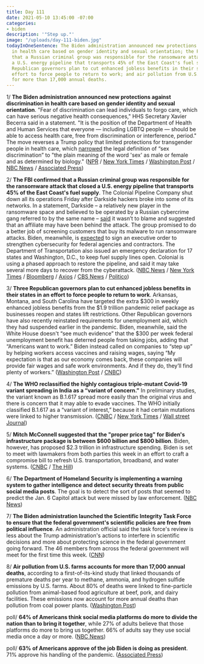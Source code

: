 ```yaml
---
title: Day 111
date: 2021-05-10 13:45:00 -07:00
categories:
- biden
description: '"Step up."'
image: "/uploads/day-111-biden.jpg"
todayInOneSentence: The Biden administration announced new protections against discrimination
  in health care based on gender identity and sexual orientation; the FBI confirmed
  that a Russian criminal group was responsible for the ransomware attack that closed
  a U.S. energy pipeline that transports 45% of the East Coast's fuel supply; three
  Republican governors plan to cut enhanced jobless benefits in their states in an
  effort to force people to return to work; and air pollution from U.S. farms accounts
  for more than 17,000 annual deaths.
---
```


1/ **The Biden administration announced new protections against discrimination in health care based on gender identity and sexual orientation**. "Fear of discrimination can lead individuals to forgo care, which can have serious negative health consequences," HHS Secretary Xavier Becerra said in a statement. "It is the position of the Department of Health and Human Services that everyone — including LGBTQ people — should be able to access health care, free from discrimination or interference, period." The move reverses a Trump policy that limited protections for transgender people in health care, which [narrowed](https://whatthefuckjusthappenedtoday.com/2020/06/16/day-1244/#the-trump-administration-finalized-a) the legal definition of “sex discrimination” to "the plain meaning of the word 'sex' as male or female and as determined by biology." ([NPR](https://www.npr.org/2021/05/10/995418963/u-s-will-protect-gay-and-transgender-people-against-discrimination-in-health-car) / [New York Times](https://www.nytimes.com/2021/05/10/us/politics/transgender-discrimination-biden.html) / [Washington Post](https://www.washingtonpost.com/health/transgender-protection-hhs/2021/05/10/0852ce88-b17d-11eb-a980-a60af976ed44_story.html) / [NBC News](https://www.nbcnews.com/politics/joe-biden/biden-administration-announces-reversal-trump-era-limits-protections-transgender-people-n1266823) / [Associated Press](https://apnews.com/article/health-care-transgender-sex-discrimination-77f297d88edb699322bf5de45a7ee4ff))

2/ **The FBI confirmed that a Russian criminal group was responsible for the ransomware attack that closed a U.S. energy pipeline that transports 45% of the East Coast's fuel supply**.  The Colonial Pipeline Company shut down all its operations Friday after Darkside hackers broke into some of its networks. In a statement, Darkside – a relatively new player in the ransomware space and believed to be operated by a Russian cybercrime gang referred to by the same name – [said](https://www.bloomberg.com/news/articles/2021-05-10/white-house-creates-task-force-to-deal-with-pipeline-breach?sref=MIBMEEoj) it wasn’t to blame and suggested that an affiliate may have been behind the attack. The group promised to do a better job of screening customers that buy its malware to run ransomware attacks. Biden, meanwhile, is [expected](https://www.nytimes.com/2021/05/09/us/politics/biden-cyberattack-response.html) to sign an executive order to strengthen cybersecurity for federal agencies and contractors. The Department of Transportation also issued an emergency declaration for 17 states and Washington, D.C., to keep fuel supply lines open. Colonial is using a phased approach to restore the pipeline, and said it may take several more days to recover from the cyberattack. ([NBC News](https://www.nbcnews.com/tech/security/colonial-pipeline-hack-claimed-russian-group-darkside-spurs-emergency-rcna878) / [New York Times](https://www.nytimes.com/2021/05/10/us/politics/gas-pipeline-hack.html) / [Bloomberg](https://www.bloomberg.com/news/articles/2021-05-09/u-s-fuel-sellers-scramble-for-alternatives-to-hacked-pipeline?srnd=premium&sref=MIBMEEoj) / [Axios](https://www.axios.com/fuel-pipeline-cyberattack-us-state-of-emergency-dda2e776-f0f0-45cc-ae38-4fea47e014ec.html) / [CBS News](https://www.cbsnews.com/news/colonial-pipeline-cyberattack-shut-down/) / [Politico](https://www.politico.com/news/2021/05/08/colonial-pipeline-cyber-attack-485984))

3/ **Three Republican governors plan to cut enhanced jobless benefits in their states in an effort to force people to return to work**. Arkansas, Montana, and South Carolina have targeted the extra $300 in weekly enhanced jobless benefits from the $1.9 trillion pandemic relief package as businesses reopen and states lift restrictions. Other Republican governors have also recently reinstated requirements for unemployment aid, which they had suspended earlier in the pandemic. Biden, meanwhile, said the White House doesn't “see much evidence” that the $300 per week federal unemployment benefit has deterred people from taking jobs, adding that “Americans want to work.” Biden instead called on companies to “step up” by helping workers access vaccines and raising wages, saying “My expectation is that as our economy comes back, these companies will provide fair wages and safe work environments. And if they do, they’ll find plenty of workers.” ([Washington Post](https://www.washingtonpost.com/us-policy/2021/05/08/republicans-unemployment-worker-shortage/) / [CNBC](https://www.cnbc.com/2021/05/10/joe-biden-addresses-unemployment-insurance-after-april-jobs-report.html))

4/ **The WHO reclassified the highly contagious triple-mutant Covid-19 variant spreading in India as a “variant of concern.”** In preliminary studies, the variant known as B.1.617 spread more easily than the original virus and there is concern that it may able to evade vaccines. The WHO initially classified B.1.617 as a “variant of interest,” because it had certain mutations were linked to higher transmission. ([CNBC](https://www.cnbc.com/2021/05/10/who-classifies-triple-mutant-covid-variant-from-india-as-global-health-risk-.html) / [New York Times](https://www.nytimes.com/2021/05/10/world/asia/india-covid-virus-variant.html) / [Wall street Journal](https://www.wsj.com/articles/coronavirus-strain-found-in-india-is-a-variant-of-concern-who-says-11620662311?mod=hp_lead_pos6))

5/ **Mitch McConnell suggested that the "proper price tag" for Biden's infrastructure package is between $600 billion and $800 billion**. Biden, however, has proposed $2.3 trillion in infrastructure spending. Biden is set to meet with lawmakers from both parties this week in an effort to craft a compromise bill to refresh U.S. transportation, broadband, and water systems. ([CNBC](https://www.cnbc.com/2021/05/10/biden-infrastructure-plan-mitch-mcconnell-says-bill-should-cost-up-to-800-billion.html) / [The Hill](https://thehill.com/homenews/senate/552571-mcconnell-800b-infrastructure-package-acceptable?rl=1))

6/ **The Department of Homeland Security is implementing a warning system to gather intelligence and detect security threats from public social media posts**. The goal is to detect the sort of posts that seemed to predict the Jan. 6 Capitol attack but were missed by law enforcement. ([NBC News](https://www.nbcnews.com/politics/national-security/dhs-launches-warning-system-find-domestic-terrorism-threats-public-social-n1266707))

7/ **The Biden administration launched the Scientific Integrity Task Force to ensure that the federal government's scientific policies are free from political influence**. An administration official said the task force's review is less about the Trump administration's actions to interfere in scientific decisions and more about protecting science in the federal government going forward. The 46 members from across the federal government will meet for the first time this week. ([CNN](https://www.cnn.com/2021/05/10/politics/biden-task-force-science/index.html))

8/ **Air pollution from U.S. farms accounts for more than 17,000 annual deaths**, according to a first-of-its-kind study that linked thousands of premature deaths per year to methane, ammonia, and hydrogen sulfide emissions by U.S. farms. About 80% of deaths were linked to fine-particle pollution from animal-based food agriculture at beef, pork, and dairy facilities. These emissions now account for more annual deaths than pollution from coal power plants. ([Washington Post](https://www.washingtonpost.com/climate-environment/2021/05/10/farm-pollution-deaths/))

poll/ **64% of Americans think social media platforms do more to divide the nation than to bring it together**, while 27% of adults believe that those platforms do more to bring us together. 66% of adults say they use social media once a day or more. ([NBC News](https://www.nbcnews.com/politics/meet-the-press/poll-nearly-two-thirds-americans-say-social-media-platforms-are-n1266773))

poll/ **63% of Americans approve of the job Biden is doing as president**. 71% approve his handling of the pandemic. ([Associated Press](https://apnews.com/article/biden-coronavirus-approval-rating-efcc859a21a0ab6c43dfb4157987bf80))